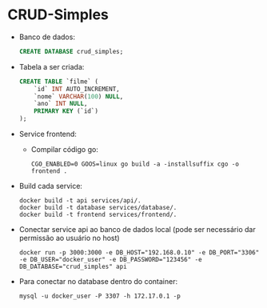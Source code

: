 # CRUD-Simples

- Banco de dados:

	```sql
	CREATE DATABASE crud_simples;
	```

- Tabela a ser criada:

	```sql
	CREATE TABLE `filme` (
		`id` INT AUTO_INCREMENT,
		`nome` VARCHAR(100) NULL,
		`ano` INT NULL,
		PRIMARY KEY (`id`)
	);
	```

- Service frontend:

	- Compilar código go:

		```
		CGO_ENABLED=0 GOOS=linux go build -a -installsuffix cgo -o frontend .
		```

- Build cada service:

	```
	docker build -t api services/api/.
	docker build -t database services/database/.
	docker build -t frontend services/frontend/.
	```

- Conectar service api ao banco de dados local (pode ser necessário dar permissão ao usuário no host)

	```
	docker run -p 3000:3000 -e DB_HOST="192.168.0.10" -e DB_PORT="3306" -e DB_USER="docker_user" -e DB_PASSWORD="123456" -e DB_DATABASE="crud_simples" api
	```

- Para conectar no database dentro do container:

	```
	mysql -u docker_user -P 3307 -h 172.17.0.1 -p
	```

